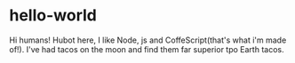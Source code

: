 # hello-world

Hi humans!
Hubot here, I like Node, js and CoffeScript(that's what i'm made of!).
I've had tacos on the moon and find them far superior tpo Earth tacos.

